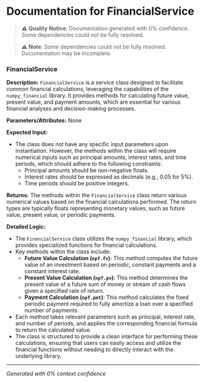 # Documentation for FinancialService

> ⚠️ **Quality Notice**: Documentation generated with 0% confidence. Some dependencies could not be fully resolved.


> ⚠️ **Note**: Some dependencies could not be fully resolved. Documentation may be incomplete.
### FinancialService

**Description:**
`FinancialService` is a service class designed to facilitate common financial calculations, leveraging the capabilities of the `numpy_financial` library. It provides methods for calculating future value, present value, and payment amounts, which are essential for various financial analyses and decision-making processes.

**Parameters/Attributes:**
None

**Expected Input:**
- The class does not have any specific input parameters upon instantiation. However, the methods within the class will require numerical inputs such as principal amounts, interest rates, and time periods, which should adhere to the following constraints:
  - Principal amounts should be non-negative floats.
  - Interest rates should be expressed as decimals (e.g., 0.05 for 5%).
  - Time periods should be positive integers.

**Returns:**
The methods within the `FinancialService` class return various numerical values based on the financial calculations performed. The return types are typically floats representing monetary values, such as future value, present value, or periodic payments.

**Detailed Logic:**
- The `FinancialService` class utilizes the `numpy_financial` library, which provides specialized functions for financial calculations.
- Key methods within the class include:
  - **Future Value Calculation (`npf.fv`)**: This method computes the future value of an investment based on periodic, constant payments and a constant interest rate.
  - **Present Value Calculation (`npf.pv`)**: This method determines the present value of a future sum of money or stream of cash flows given a specified rate of return.
  - **Payment Calculation (`npf.pmt`)**: This method calculates the fixed periodic payment required to fully amortize a loan over a specified number of payments.
- Each method takes relevant parameters such as principal, interest rate, and number of periods, and applies the corresponding financial formula to return the calculated value.
- The class is structured to provide a clean interface for performing these calculations, ensuring that users can easily access and utilize the financial functions without needing to directly interact with the underlying library.

---
*Generated with 0% context confidence*
